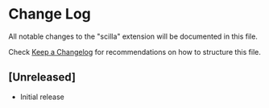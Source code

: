 # Change Log

All notable changes to the "scilla" extension will be documented in this file.

Check [Keep a Changelog](http://keepachangelog.com/) for recommendations on how to structure this file.

## [Unreleased]

- Initial release